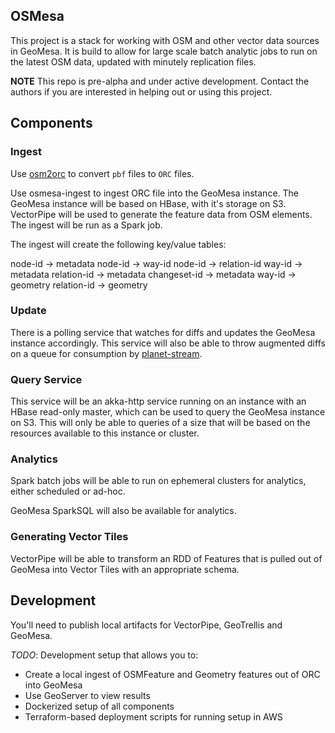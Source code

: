 ## OSMesa

This project is a stack for working with OSM and other vector data sources in GeoMesa. It is build to allow for large scale batch analytic jobs to run on the latest OSM data, updated with minutely replication files.

__NOTE__ This repo is pre-alpha and under active development. Contact the authors if you are interested in helping out or using this project.

## Components

### Ingest

Use [osm2orc](https://github.com/mojodna/osm2orc) to convert `pbf` files to `ORC` files.

Use osmesa-ingest to ingest ORC file into the GeoMesa instance.
The GeoMesa instance will be based on HBase, with it's storage on S3.
VectorPipe will be used to generate the feature data from OSM elements.
The ingest will be run as a Spark job.

The ingest will create the following key/value tables:

node-id -> metadata
node-id -> way-id
node-id -> relation-id
way-id -> metadata
relation-id -> metadata
changeset-id -> metadata
way-id -> geometry
relation-id -> geometry

### Update

There is a polling service that watches for diffs and updates the GeoMesa instance accordingly.
This service will also be able to throw augmented diffs on a queue for consumption by [planet-stream](https://github.com/developmentseed/planet-stream).

### Query Service

This service will be an akka-http service running on an instance with an HBase read-only master, which
can be used to query the GeoMesa instance on S3. This will only be able to queries of a size that will
be based on the resources available to this instance or cluster.

### Analytics

Spark batch jobs will be able to run on ephemeral clusters for analytics, either scheduled or ad-hoc.

GeoMesa SparkSQL will also be available for analytics.

### Generating Vector Tiles

VectorPipe will be able to transform an RDD of Features that is pulled out of GeoMesa into Vector Tiles
with an appropriate schema.

## Development

You'll need to publish local artifacts for VectorPipe, GeoTrellis and GeoMesa.

_TODO_: Development setup that allows you to:
- Create a local ingest of OSMFeature and Geometry features out of ORC into GeoMesa
- Use GeoServer to view results
- Dockerized setup of all components
- Terraform-based deployment scripts for running setup in AWS
